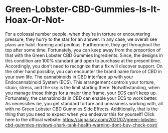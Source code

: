 # Green-Lobster-CBD-Gummies-Is-It-Hoax-Or-Not-
For a colossal number people, when they're in torture or encountering pressure, they hurry to the star for an answer. In any case, we overall see plans are habit-forming and perilous. Furthermore, they get throughout the top after some time. Fortunately, you can keep away from the proportion of that with the Green Lobster CBD Gummies Ingredients. Since, the designs in this condition are 100% standard and open to purchase at the present time. Accordingly, you don't need to recognize that a fix will discover support. On the other hand possibly, you can encounter the brand name force of CBD in your own life. The cannabinoids in CBD interface up with your Endocannabinoid System (ECS). This arrangement controls your torture, strain, stress, and the sky is the limit starting there. Notwithstanding, when you manage those things for a major time frame, your ECS can't keep up. Fortunately, the cannabinoids in CBD can enable your ECS to work better. As necessities be, you get standard torture and uneasiness working with, all with no Green Lobster CBD Gummies Side Effects. Additionally, that is the thing that you need to expect when you endeavor this for yourself! Click here to the official website: https://signalscv.com/2021/07/green-lobster-cbd-gummies-reviews-shark-tank-health-warning-dont-buy-check-cost/
